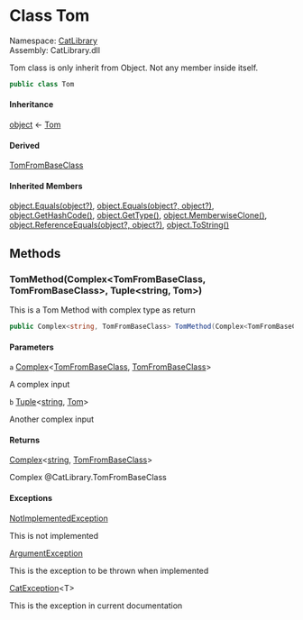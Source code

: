 ﻿# <a id="CatLibrary_Tom"></a> Class Tom

Namespace: [CatLibrary](CatLibrary.md)  
Assembly: CatLibrary.dll  

Tom class is only inherit from Object. Not any member inside itself.

```csharp
public class Tom
```

#### Inheritance

[object](https://learn.microsoft.com/dotnet/api/system.object) ← 
[Tom](CatLibrary.Tom.md)

#### Derived

[TomFromBaseClass](CatLibrary.TomFromBaseClass.md)

#### Inherited Members

[object.Equals\(object?\)](https://learn.microsoft.com/dotnet/api/system.object.equals\#system\-object\-equals\(system\-object\)), 
[object.Equals\(object?, object?\)](https://learn.microsoft.com/dotnet/api/system.object.equals\#system\-object\-equals\(system\-object\-system\-object\)), 
[object.GetHashCode\(\)](https://learn.microsoft.com/dotnet/api/system.object.gethashcode), 
[object.GetType\(\)](https://learn.microsoft.com/dotnet/api/system.object.gettype), 
[object.MemberwiseClone\(\)](https://learn.microsoft.com/dotnet/api/system.object.memberwiseclone), 
[object.ReferenceEquals\(object?, object?\)](https://learn.microsoft.com/dotnet/api/system.object.referenceequals), 
[object.ToString\(\)](https://learn.microsoft.com/dotnet/api/system.object.tostring)

## Methods

### <a id="CatLibrary_Tom_TomMethod_CatLibrary_Complex_CatLibrary_TomFromBaseClass_CatLibrary_TomFromBaseClass__System_Tuple_System_String_CatLibrary_Tom__"></a> TomMethod\(Complex<TomFromBaseClass, TomFromBaseClass\>, Tuple<string, Tom\>\)

This is a Tom Method with complex type as return

```csharp
public Complex<string, TomFromBaseClass> TomMethod(Complex<TomFromBaseClass, TomFromBaseClass> a, Tuple<string, Tom> b)
```

#### Parameters

`a` [Complex](CatLibrary.Complex\-2.md)<[TomFromBaseClass](CatLibrary.TomFromBaseClass.md), [TomFromBaseClass](CatLibrary.TomFromBaseClass.md)\>

A complex input

`b` [Tuple](https://learn.microsoft.com/dotnet/api/system.tuple\-2)<[string](https://learn.microsoft.com/dotnet/api/system.string), [Tom](CatLibrary.Tom.md)\>

Another complex input

#### Returns

 [Complex](CatLibrary.Complex\-2.md)<[string](https://learn.microsoft.com/dotnet/api/system.string), [TomFromBaseClass](CatLibrary.TomFromBaseClass.md)\>

Complex @CatLibrary.TomFromBaseClass

#### Exceptions

 [NotImplementedException](https://learn.microsoft.com/dotnet/api/system.notimplementedexception)

This is not implemented

 [ArgumentException](https://learn.microsoft.com/dotnet/api/system.argumentexception)

This is the exception to be thrown when implemented

 [CatException](CatLibrary.CatException\-1.md)<T\>

This is the exception in current documentation

